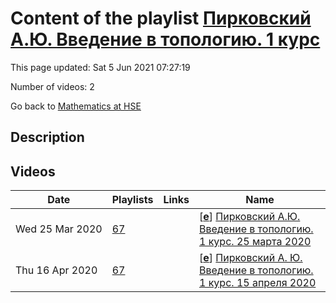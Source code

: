 # Content of the playlist [Пирковский А.Ю. Введение в топологию. 1 курс](https://youtube.com/playlist?list=PLq3E5oubNNoA4LU3rv6fsEBVTV0zaT3SU)

This page updated: Sat 5 Jun 2021 07:27:19

Number of videos: 2

Go back to [Mathematics at HSE](./README.md)

## Description



## Videos

|Date|Playlists|Links|Name|
|---|---|---|---|
| Wed&nbsp;25&nbsp;Mar&nbsp;2020 | [67](./playlists/67.md "Пирковский А.Ю. Введение в топологию. 1 курс") |  | [[**e**](https://studio.youtube.com/video/cvfQpbPkknc/edit)] [Пирковский А.Ю. Введение в топологию. 1 курс. 25 марта 2020](https://youtube.com/watch?v=cvfQpbPkknc&list=PLq3E5oubNNoA4LU3rv6fsEBVTV0zaT3SU "Видеозапись 1-ая") |
| Thu&nbsp;16&nbsp;Apr&nbsp;2020 | [67](./playlists/67.md "Пирковский А.Ю. Введение в топологию. 1 курс") |  | [[**e**](https://studio.youtube.com/video/KbTAVz6wUhA/edit)] [Пирковский А. Ю. Введение в топологию. 1 курс. 15 апреля 2020](https://youtube.com/watch?v=KbTAVz6wUhA&list=PLq3E5oubNNoA4LU3rv6fsEBVTV0zaT3SU "") |
